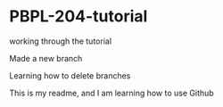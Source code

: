 # PBPL-204-tutorial
working through the tutorial

Made a new branch

Learning how to delete branches

This is my readme, and I am learning how to use Github
